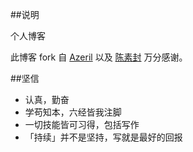 ##说明

个人博客



此博客 fork 自 [Azeril](http://azeril.me/) 以及 [陈素封](cnfeat.com) 万分感谢。


##坚信


- 认真，勤奋
- 学苟知本，六经皆我注脚 
- 一切技能皆可习得，包括写作
- 「持续」并不是坚持，写就是最好的回报



